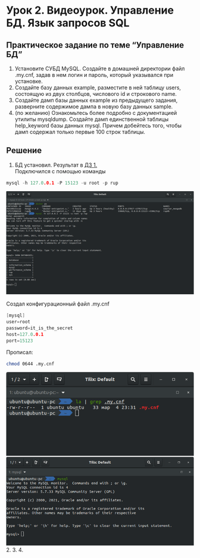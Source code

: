 # Урок 2. Видеоурок. Управление БД. Язык запросов SQL

## Практическое задание по теме “Управление БД”
1. Установите СУБД MySQL. Создайте в домашней директории файл .my.cnf, задав в нем логин и пароль, который указывался при установке.
2. Создайте базу данных example, разместите в ней таблицу users, состоящую из двух столбцов, числового id и строкового name.
3. Создайте дамп базы данных example из предыдущего задания, разверните содержимое дампа в новую базу данных sample.
4. (по желанию) Ознакомьтесь более подробно с документацией утилиты mysqldump. Создайте дамп единственной таблицы help_keyword базы данных mysql. Причем добейтесь того, чтобы дамп содержал только первые 100 строк таблицы.

## Решение

1. БД установил. Результат в [ДЗ 1.](https://github.com/klimovorg/GB_MySQL/tree/main/HW_1)  
Подключился с помощью команды
```c
mysql -h 127.0.0.1 -P 15123 -u root -p rup
```
![1](1.png)

Создал конфигурационный файл .my.cnf

```c
[mysql]
user=root
password=it_is_the_secret
host=127.0.0.1
port=15123
```

Прописал: 
```bash
chmod 0644 .my.cnf
```

![1](2.png)
![1](3.png)
2.
3.
4.